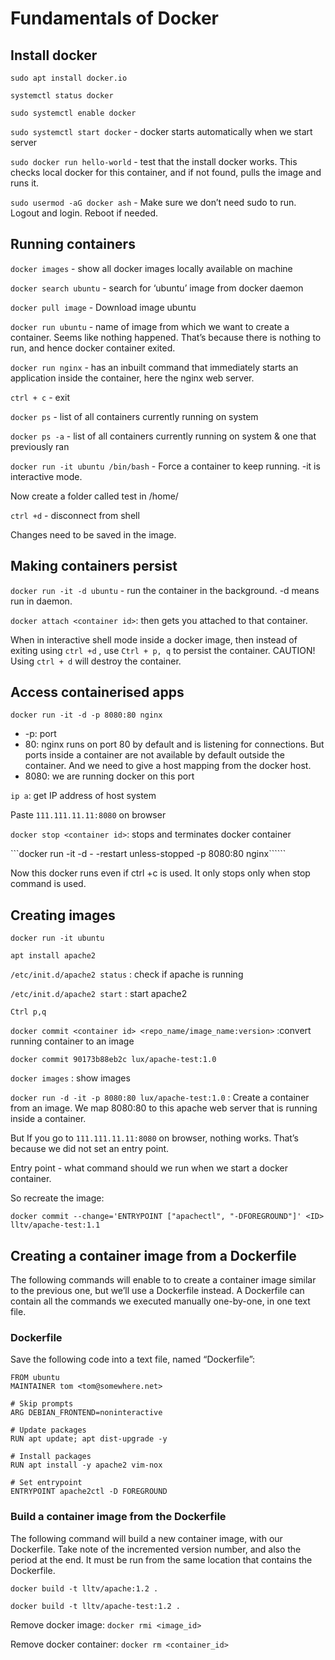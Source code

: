 # Fundamentals of Docker

## Install docker

```sudo apt install docker.io```

```systemctl status docker```

```sudo systemctl enable docker```

```sudo systemctl start docker``` - docker starts automatically when we start server

```sudo docker run hello-world``` - test that the install docker works. This checks local docker for this container, and if not found, pulls the image and runs it.

```sudo usermod -aG docker ash``` - Make sure we don’t need sudo to run. Logout and login. Reboot if needed.

## Running containers

```docker images``` - show all docker images locally available on machine

```docker search ubuntu``` - search for ‘ubuntu’ image from docker daemon 

```docker pull image``` - Download image ubuntu

```docker run ubuntu``` - name of image from which we want to create a container. Seems like nothing happened. That’s because there is nothing to run, and hence docker container exited.

```docker run nginx``` - has an inbuilt command that immediately starts an application inside the container, here the nginx web server. 

```ctrl + c``` - exit

```docker ps``` - list of all containers currently running on system

```docker ps -a``` - list of all containers currently running on system & one that previously ran

```docker run -it ubuntu /bin/bash``` - Force a container to keep running. -it is interactive mode. 

Now create a folder called test in /home/

```ctrl +d``` - disconnect from shell

Changes need to be saved in the image. 

## Making containers persist

```docker run -it -d ubuntu``` - run the container in the background. -d means run in daemon.

```docker attach <container id>```: then gets you attached to that container.

When in interactive shell mode inside a docker image, then instead of exiting using ```ctrl +d``` , use  ```Ctrl + p, q``` to persist the container. 
CAUTION! Using ```ctrl + d``` will destroy the container.

## Access containerised apps

```docker run -it -d -p 8080:80 nginx```
- -p: port
- 80: nginx runs on port 80 by default and is listening for connections. But ports inside a container are not available by default outside the container. And we need to give a host mapping from the docker host.
- 8080: we are running docker on this port

```ip a```: get IP address of host system

Paste ```111.111.11.11:8080``` on browser

```docker stop <container id>```: stops and terminates docker container

```docker run -it -d - -restart unless-stopped -p 8080:80 nginx``````

Now this docker runs even if ctrl +c is used. It only stops only when stop command is used.

## Creating images

```docker run -it ubuntu```

```apt install apache2```

```/etc/init.d/apache2 status``` : check if apache is running

```/etc/init.d/apache2 start``` : start apache2

```Ctrl p,q```

```docker commit <container id> <repo_name/image_name:version>``` :convert running container to an image

```docker commit 90173b88eb2c lux/apache-test:1.0```

```docker images``` : show images

```docker run -d -it -p 8080:80 lux/apache-test:1.0``` : Create a container from an image. We map 8080:80 to this apache web server that is running inside a container. 

But If you go to ```111.111.11.11:8080``` on browser, nothing works. That’s because we did not set an entry point. 

Entry point - what command should we run when we start a docker container.

So recreate the image: 

```docker commit --change='ENTRYPOINT ["apachectl", "-DFOREGROUND"]' <ID> lltv/apache-test:1.1```

## Creating a container image from a Dockerfile

The following commands will enable to to create a container image similar to the previous one, but we’ll use a Dockerfile instead. A Dockerfile can contain all the commands we executed manually one-by-one, in one text file.

### Dockerfile

Save the following code into a text file, named “Dockerfile”:

 ```
 FROM ubuntu
 MAINTAINER tom <tom@somewhere.net>
 
 # Skip prompts
 ARG DEBIAN_FRONTEND=noninteractive
 
 # Update packages
 RUN apt update; apt dist-upgrade -y
 
 # Install packages
 RUN apt install -y apache2 vim-nox
 
 # Set entrypoint
 ENTRYPOINT apache2ctl -D FOREGROUND
 ```
 
### Build a container image from the Dockerfile

The following command will build a new container image, with our Dockerfile. Take note of the incremented version number, and also the period at the end. It must be run from the same location that contains the Dockerfile.

```docker build -t lltv/apache:1.2 .```

```docker build -t lltv/apache-test:1.2 .```

Remove docker image: ```docker rmi <image_id>```

Remove docker container: ```docker rm <container_id>```


